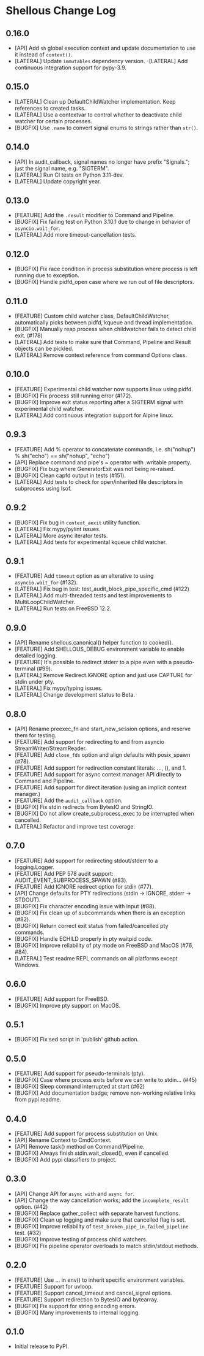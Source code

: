 Shellous Change Log
===================

0.16.0
------

- [API] Add `sh` global execution context and update documentation to use it instead of `context()`.
- [LATERAL] Update `immutables` dependency version.
 -[LATERAL] Add continuous integration support for pypy-3.9.
 
0.15.0
------

- [LATERAL] Clean up DefaultChildWatcher implementation. Keep references to created tasks.
- [LATERAL] Use a contextvar to control whether to deactivate child watcher for certain processes.
- [BUGFIX] Use `.name` to convert signal enums to strings rather than `str()`.

0.14.0
------

- [API] In audit_callback, signal names no longer have prefix "Signals."; just the signal name, e.g. "SIGTERM".
- [LATERAL] Run CI tests on Python 3.11-dev.
- [LATERAL] Update copyright year.

0.13.0
------

- [FEATURE] Add the `.result` modifier to Command and Pipeline.
- [BUGFIX] Fix failing test on Python 3.10.1 due to change in behavior of `asyncio.wait_for`.
- [LATERAL] Add more timeout-cancellation tests.

0.12.0
------

- [BUGFIX] Fix race condition in process substitution where process is left running due to exception.
- [BUGFIX] Handle pidfd_open case where we run out of file descriptors.

0.11.0
------

- [FEATURE] Custom child watcher class, DefaultChildWatcher, automatically picks between pidfd, kqueue and thread implementation.
- [BUGFIX] Manually reap process when childwatcher fails to detect child exit. (#178)
- [LATERAL] Add tests to make sure that Command, Pipeline and Result objects can be pickled.
- [LATERAL] Remove context reference from command Options class.

0.10.0
------

- [FEATURE] Experimental child watcher now supports linux using pidfd.
- [BUGFIX] Fix process still running error (#172).
- [BUGFIX] Improve exit status reporting after a SIGTERM signal with experimental child watcher.
- [LATERAL] Add continuous integration support for Alpine linux.

0.9.3
-----

- [FEATURE] Add % operator to concatenate commands, i.e. sh("nohup") % sh("echo") == sh("nohup", "echo")
- [API] Replace command and pipe's ~ operator with .writable property.
- [BUGFIX] Fix bug where GeneratorExit was not being re-raised.
- [BUGFIX] Clean capfd output in tests (#151).
- [LATERAL] Add tests to check for open/inherited file descriptors in subprocess using lsof.

0.9.2
-----

- [BUGFIX] Fix bug in `context_aexit` utility function.
- [LATERAL] Fix mypy/pylint issues.
- [LATERAL] More async iterator tests.
- [LATERAL] Add tests for experimental kqueue child watcher.

0.9.1
-----

- [FEATURE] Add `timeout` option as an alterative to using `asyncio.wait_for` (#132).
- [LATERAL] Fix bug in test: test_audit_block_pipe_specific_cmd (#122)
- [LATERAL] Add multi-threaded tests and test improvements to MultiLoopChildWatcher.
- [LATERAL] Run tests on FreeBSD 12.2.

0.9.0
-----

- [API] Rename shellous.canonical() helper function to cooked().
- [FEATURE] Add SHELLOUS_DEBUG environment variable to enable detailed logging.
- [FEATURE] It's possible to redirect stderr to a pipe even with a pseudo-terminal (#99).
- [LATERAL] Remove Redirect.IGNORE option and just use CAPTURE for stdin under pty.
- [LATERAL] Fix mypy/typing issues.
- [LATERAL] Change development status to Beta.

0.8.0
-----

- [API] Rename preexec_fn and start_new_session options, and reserve them for testing.
- [FEATURE] Add support for redirecting to and from asyncio StreamWriter/StreamReader.
- [FEATURE] Add `close_fds` option and align defaults with posix_spawn (#78).
- [FEATURE] Add support for redirection constant literals: ..., (), and 1.
- [FEATURE] Add support for async context manager API directly to Command and Pipeline.
- [FEATURE] Add support for direct iteration (using an implicit context manager.)
- [FEATURE] Add the `audit_callback` option.
- [BUGFIX] Fix stdin redirects from BytesIO and StringIO.
- [BUGFIX] Do not allow create_subprocess_exec to be interrupted when cancelled.
- [LATERAL] Refactor and improve test coverage.

0.7.0
-----

- [FEATURE] Add support for redirecting stdout/stderr to a logging.Logger.
- [FEATURE] Add PEP 578 audit support: AUDIT_EVENT_SUBPROCESS_SPAWN (#83).
- [FEATURE] Add IGNORE redirect option for stdin (#77).
- [API] Change defaults for PTY redirections (stdin -> IGNORE, stderr -> STDOUT).
- [BUGFIX] Fix character encoding issue with input (#88).
- [BUGFIX] Fix clean up of subcommands when there is an exception (#82).
- [BUGFIX] Return correct exit status from failed/cancelled pty commands.
- [BUGFIX] Handle ECHILD properly in pty waitpid code.
- [BUGFIX] Improve reliability of pty mode on FreeBSD and MacOS (#76, #84).
- [LATERAL] Test readme REPL commands on all platforms except Windows.

0.6.0
-----

- [FEATURE] Add support for FreeBSD.
- [BUGFIX] Improve pty support on MacOS.

0.5.1
-----

- [BUGFIX] Fix sed script in 'publish' github action.

0.5.0
-----

- [FEATURE] Add support for pseudo-terminals (pty).
- [BUGFIX] Case where process exits before we can write to stdin... (#45)
- [BUGFIX] Sleep command interrupted at start (#62)
- [BUGFIX] Add documentation badge; remove non-working relative links from pypi readme.

0.4.0
-----

- [FEATURE] Add support for process substitution on Unix.
- [API] Rename Context to CmdContext.
- [API] Remove task() method on Command/Pipeline.
- [BUGFIX] Always finish stdin.wait_closed(), even if cancelled.
- [BUGFIX] Add pypi classifiers to project.

0.3.0
-----

- [API] Change API for `async with` and `async for`.
- [API] Change the way cancellation works; add the `incomplete_result` option. (#42)
- [BUGFIX] Replace gather_collect with separate harvest functions.
- [BUGFIX] Clean up logging and make sure that cancelled flag is set.
- [BUGFIX] Improve reliability of `test_broken_pipe_in_failed_pipeline` test. (#32)
- [BUGFIX] Improve testing of process child watchers.
- [BUGFIX] Fix pipeline operator overloads to match stdin/stdout methods.

0.2.0 
-----

- [FEATURE] Use ... in env() to inherit specific environment variables.
- [FEATURE] Support for uvloop.
- [FEATURE] Support cancel_timeout and cancel_signal options.
- [FEATURE] Support redirection to BytesIO and bytearray.
- [BUGFIX] Fix support for string encoding errors.
- [BUGFIX] Many improvements to internal logging.

0.1.0 
-----

- Initial release to PyPI.
